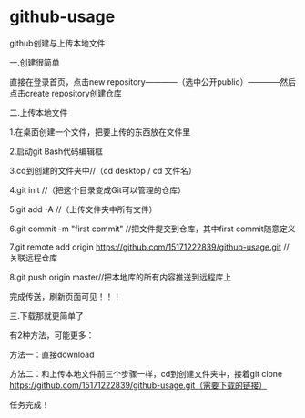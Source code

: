 # github-usage
github创建与上传本地文件

一.创建很简单

  直接在登录首页，点击new repository————（选中公开public）————然后点击create repository创建仓库
  
二.上传本地文件

  1.在桌面创建一个文件，把要上传的东西放在文件里
  
  2.启动git Bash代码编辑框
  
  3.cd到创建的文件夹中//（cd desktop / cd 文件名）
  
  4.git init //（把这个目录变成Git可以管理的仓库）
  
  5.git add -A //（上传文件夹中所有文件）
  
  6.git commit -m "first commit" //把文件提交到仓库，其中first commit随意定义
  
  7.git remote add origin https://github.com/15171222839/github-usage.git //关联远程仓库
  
  8.git push origin master//把本地库的所有内容推送到远程库上

完成传送，刷新页面可见！！！

三.下载那就更简单了

  有2种方法，可能更多：
  
  方法一：直接download
  
  方法二：和上传本地文件前三个步骤一样，cd到创建文件夹中，接着git clone https://github.com/15171222839/github-usage.git（需要下载的链接）
  
 任务完成！
